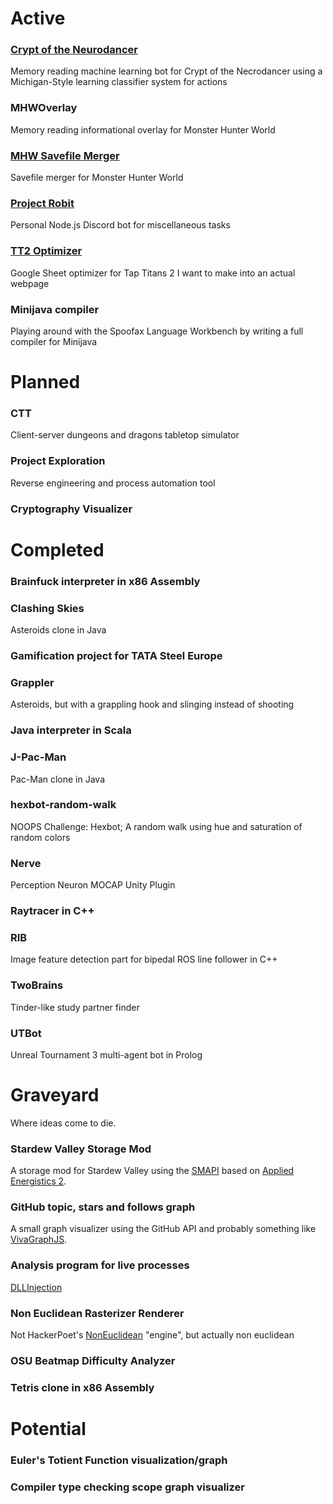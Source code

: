 # Active
### [Crypt of the Neurodancer](https://github.com/Kloppie5/Crypt-of-the-Neurodancer)
Memory reading machine learning bot for Crypt of the Necrodancer using a Michigan-Style learning classifier system for actions
### MHWOverlay
Memory reading informational overlay for Monster Hunter World
### [MHW Savefile Merger](https://github.com/Kloppie5/MHW-savefile-merger)
Savefile merger for Monster Hunter World
### [Project Robit](https://github.com/Kloppie5/Project-Robit)
Personal Node.js Discord bot for miscellaneous tasks
### [TT2 Optimizer](https://docs.google.com/spreadsheets/d/1u1NEIueh5uc6IEWmLc8rIIRmlfcwyJfRzqnYSRAjDgA/edit?usp=sharing)
Google Sheet optimizer for Tap Titans 2 I want to make into an actual webpage
### Minijava compiler
Playing around with the Spoofax Language Workbench by writing a full compiler for Minijava

# Planned
### CTT
Client-server dungeons and dragons tabletop simulator
### Project Exploration
Reverse engineering and process automation tool
### Cryptography Visualizer

# Completed
### Brainfuck interpreter in x86 Assembly
### Clashing Skies
Asteroids clone in Java
### Gamification project for TATA Steel Europe
### Grappler
Asteroids, but with a grappling hook and slinging instead of shooting
### Java interpreter in Scala
### J-Pac-Man
Pac-Man clone in Java
### hexbot-random-walk
NOOPS Challenge: Hexbot; A random walk using hue and saturation of random colors
### Nerve
Perception Neuron MOCAP Unity Plugin
### Raytracer in C++
### RIB
Image feature detection part for bipedal ROS line follower in C++
### TwoBrains
Tinder-like study partner finder
### UTBot
Unreal Tournament 3 multi-agent bot in Prolog

# Graveyard
Where ideas come to die.
### Stardew Valley Storage Mod
A storage mod for Stardew Valley using the [SMAPI](https://github.com/Pathoschild/SMAPI) based on [Applied Energistics 2](https://github.com/AppliedEnergistics/Applied-Energistics-2).
### GitHub topic, stars and follows graph
A small graph visualizer using the GitHub API and probably something like [VivaGraphJS](https://github.com/anvaka/VivaGraphJS).
### Analysis program for live processes
[DLLInjection](https://github.com/stephenfewer/ReflectiveDLLInjection)
### Non Euclidean Rasterizer Renderer
Not HackerPoet's [NonEuclidean](https://github.com/HackerPoet/NonEuclidean) "engine", but actually non euclidean
### OSU Beatmap Difficulty Analyzer
### Tetris clone in x86 Assembly

# Potential
### Euler's Totient Function visualization/graph
### Compiler type checking scope graph visualizer
